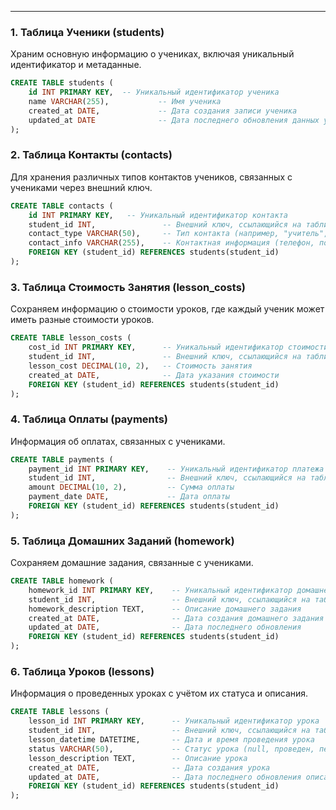 
---
### 1. **Таблица Ученики** (students)

Храним основную информацию о учениках, включая уникальный идентификатор и метаданные.

```sql
CREATE TABLE students (
    id INT PRIMARY KEY,  -- Уникальный идентификатор ученика
    name VARCHAR(255),           -- Имя ученика
    created_at DATE,             -- Дата создания записи ученика
    updated_at DATE              -- Дата последнего обновления данных ученика
);
```

### 2. **Таблица Контакты** (contacts)

Для хранения различных типов контактов учеников, связанных с учениками через внешний ключ.

```sql
CREATE TABLE contacts (
    id INT PRIMARY KEY,   -- Уникальный идентификатор контакта
    student_id INT,               -- Внешний ключ, ссылающийся на таблицу students
    contact_type VARCHAR(50),     -- Тип контакта (например, "учитель", "родитель")
    contact_info VARCHAR(255),    -- Контактная информация (телефон, почта и т.д.)
    FOREIGN KEY (student_id) REFERENCES students(student_id)
);
```

### 3. **Таблица Стоимость Занятия** (lesson_costs)

Сохраняем информацию о стоимости уроков, где каждый ученик может иметь разные стоимости уроков.

```sql
CREATE TABLE lesson_costs (
    cost_id INT PRIMARY KEY,      -- Уникальный идентификатор стоимости занятия
    student_id INT,               -- Внешний ключ, ссылающийся на таблицу students
    lesson_cost DECIMAL(10, 2),   -- Стоимость занятия
    created_at DATE,              -- Дата указания стоимости
    FOREIGN KEY (student_id) REFERENCES students(student_id)
);
```

### 4. **Таблица Оплаты** (payments)

Информация об оплатах, связанных с учениками.

```sql
CREATE TABLE payments (
    payment_id INT PRIMARY KEY,    -- Уникальный идентификатор платежа
    student_id INT,                -- Внешний ключ, ссылающийся на таблицу students
    amount DECIMAL(10, 2),         -- Сумма оплаты
    payment_date DATE,             -- Дата оплаты
    FOREIGN KEY (student_id) REFERENCES students(student_id)
);
```

### 5. **Таблица Домашних Заданий** (homework)

Сохраняем домашние задания, связанные с учениками.

```sql
CREATE TABLE homework (
    homework_id INT PRIMARY KEY,    -- Уникальный идентификатор домашнего задания
    student_id INT,                 -- Внешний ключ, ссылающийся на таблицу students
    homework_description TEXT,      -- Описание домашнего задания
    created_at DATE,                -- Дата создания домашнего задания
    updated_at DATE,                -- Дата последнего обновления
    FOREIGN KEY (student_id) REFERENCES students(student_id)
);
```

### 6. **Таблица Уроков** (lessons)

Информация о проведенных уроках с учётом их статуса и описания.

```sql
CREATE TABLE lessons (
    lesson_id INT PRIMARY KEY,      -- Уникальный идентификатор урока
    student_id INT,                 -- Внешний ключ, ссылающийся на таблицу students
    lesson_datetime DATETIME,       -- Дата и время проведения урока
    status VARCHAR(50),             -- Статус урока (null, проведен, перенесен, отменен)
    lesson_description TEXT,        -- Описание урока
    created_at DATE,                -- Дата создания урока
    updated_at DATE,                -- Дата последнего обновления описания урока
    FOREIGN KEY (student_id) REFERENCES students(student_id)
);
```
